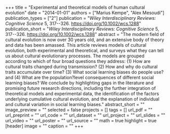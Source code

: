 +++
title = "Experimental and theoretical models of human cultural evolution"
date = "2014-01-01"
authors = ["Marius Kempe", "Alex Mesoudi"]
publication_types = ["2"]
publication = "_Wiley Interdisciplinary Reviews: Cognitive Science_ 5, 317--326. https://doi.org/10.1002/wcs.1288"
publication_short = "_Wiley Interdisciplinary Reviews: Cognitive Science_ 5, 317--326. https://doi.org/10.1002/wcs.1288"
abstract = "The modern field of cultural evolution is now over 30 years old, and an extensive body of theory and data has been amassed. This article reviews models of cultural evolution, both experimental and theoretical, and surveys what they can tell us about cultural evolutionary processes. The models are grouped according to which of four broad questions they address: (1) How are cultural traits changed during transmission? (2) How and why do cultural traits accumulate over time? (3) What social learning biases do people use? and (4) What are the population?level consequences of different social learning biases? We conclude by highlighting gaps in the literature and promising future research directions, including the further integration of theoretical models and experimental data, the identification of the factors underlying cumulative cultural evolution, and the explanation of individual and cultural variation in social learning biases."
abstract_short = ""
image_preview = ""
selected = false
projects = []
tags = []
url_pdf = ""
url_preprint = ""
url_code = ""
url_dataset = ""
url_project = ""
url_slides = ""
url_video = ""
url_poster = ""
url_source = ""
math = true
highlight = true
[header]
image = ""
caption = ""
+++
